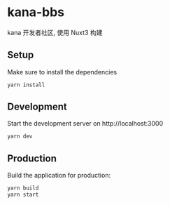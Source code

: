 # kana-bbs
kana 开发者社区, 使用 Nuxt3 构建


## Setup

Make sure to install the dependencies

```bash
yarn install
```

## Development

Start the development server on http://localhost:3000

```bash
yarn dev
```

## Production

Build the application for production:

```bash
yarn build
yarn start
```
